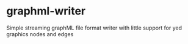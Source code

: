 # graphml-writer
Simple streaming graphML file format writer with little support for yed graphics nodes and edges
